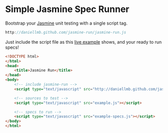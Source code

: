 Simple Jasmine Spec Runner
===========

Bootstrap your [Jasmine](http://pivotal.github.com/jasmine/) unit testing with a single script tag.

``` javascript
http://daniellmb.github.com/jasmine-run/jasmine-run.js
```

Just include the script file as this
[live example](http://daniellmb.github.com/jasmine-run/example/jasmin-run.html) shows, and your ready to run specs!

``` html
<!DOCTYPE html>
</html>
<head>
    <title>Jasmine Run</title>
</head>
<body>
    <!-- include jasmine-run -->
    <script type="text/javascript" src="http://daniellmb.github.com/jasmine-run/jasmine-run.js"></script>

    <!-- sources to test -->
    <script type="text/javascript" src="example.js"></script>

    <!-- specs to run -->
    <script type="text/javascript" src="example-specs.js"></script>
</body>
</html>
```

